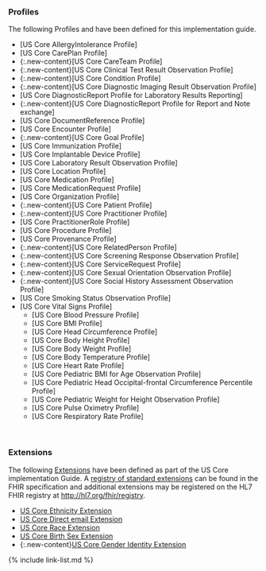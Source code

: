 
### Profiles

The following Profiles and have been defined for this implementation guide.

<!-- {% raw %}
{% include list-simple-profiles.xhtml %}
{% endraw %} -->


- [US Core AllergyIntolerance Profile]
- [US Core CarePlan Profile]
- {:.new-content}[US Core CareTeam Profile]
- {:.new-content}[US Core Clinical Test Result Observation Profile]
- {:.new-content}[US Core Condition Profile]
- {:.new-content}[US Core Diagnostic Imaging Result Observation Profile]
- [US Core DiagnosticReport Profile for Laboratory Results Reporting]
- {:.new-content}[US Core DiagnosticReport Profile for Report and Note exchange]
- [US Core DocumentReference Profile]
- [US Core Encounter Profile]
- {:.new-content}[US Core Goal Profile]
- [US Core Immunization Profile]
- [US Core Implantable Device Profile]
- [US Core Laboratory Result Observation Profile]
- [US Core Location Profile]
- [US Core Medication Profile]
- [US Core MedicationRequest Profile]
- [US Core Organization Profile]
- {:.new-content}[US Core Patient Profile]
- {:.new-content}[US Core Practitioner Profile]
- [US Core PractitionerRole Profile]
- [US Core Procedure Profile]
- [US Core Provenance Profile]
- {:.new-content}[US Core RelatedPerson Profile]
- {:.new-content}[US Core Screening Response Observation Profile]
- {:.new-content}[US Core ServiceRequest Profile]
- {:.new-content}[US Core Sexual Orientation Observation Profile]
- {:.new-content}[US Core Social History Assessment Observation Profile]
- [US Core Smoking Status Observation Profile]
- [US Core Vital Signs Profile]
  - [US Core Blood Pressure Profile]
  - [US Core BMI Profile]
  - [US Core Head Circumference Profile]
  - [US Core Body Height Profile]
  - [US Core Body Weight Profile]
  - [US Core Body Temperature Profile]
  - [US Core Heart Rate Profile]
  - [US Core Pediatric BMI for Age Observation Profile]
  - [US Core Pediatric Head Occipital-frontal Circumference Percentile
  Profile]
  - [US Core Pediatric Weight for Height Observation Profile]
  - [US Core Pulse Oximetry Profile]
  - [US Core Respiratory Rate Profile]


<!--
- In addition US Core uses the [Vital Signs Profile] from the FHIR Specification.  The expanded US Core [Vital Signs Quick Start] section provides guidance on vital signs search.
-->


<br />

### Extensions

The following [Extensions]({{site.data.fhir.path}}extensibility.html) have been defined as part of the US Core implementation Guide. A [registry of standard extensions]({{site.data.fhir.path}}extensibility-registry.html) can be found in the FHIR specification and additional extensions may be registered on the HL7 FHIR registry at <http://hl7.org/fhir/registry>.

<!-- {% raw %}
{% include list-simple-extensions.xhtml %}
{% endraw %} -->

- [US Core Ethnicity Extension](StructureDefinition-us-core-ethnicity.html)
- [US Core Direct email Extension](StructureDefinition-us-core-direct.html)
- [US Core Race Extension](StructureDefinition-us-core-race.html)
- [US Core Birth Sex Extension](StructureDefinition-us-core-birthsex.html)
- {:.new-content}[US Core Gender Identity Extension](StructureDefinition-us-core-genderIdentity.html)

{% include link-list.md %}

<br />
